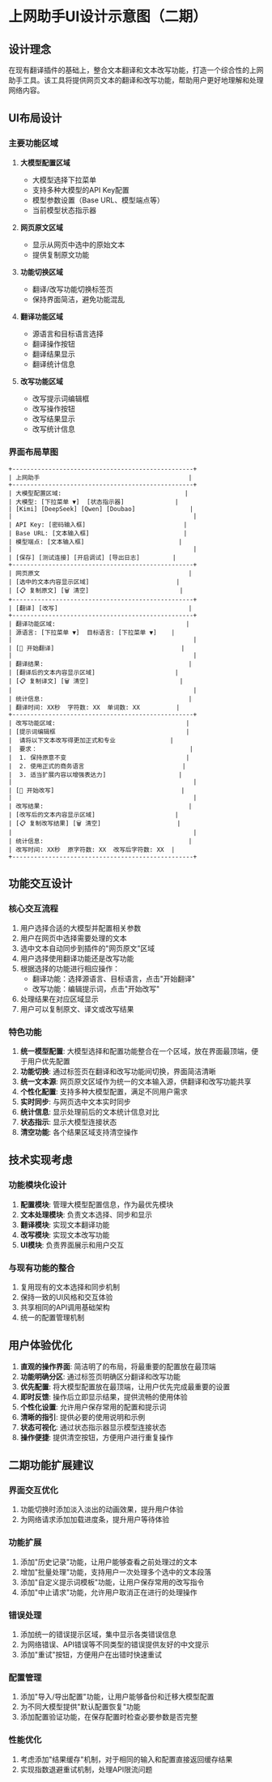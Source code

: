 # 上网助手UI设计示意图（二期）

## 设计理念

在现有翻译插件的基础上，整合文本翻译和文本改写功能，打造一个综合性的上网助手工具。该工具将提供网页文本的翻译和改写功能，帮助用户更好地理解和处理网络内容。

## UI布局设计

### 主要功能区域

1. **大模型配置区域**
   - 大模型选择下拉菜单
   - 支持多种大模型的API Key配置
   - 模型参数设置（Base URL、模型端点等）
   - 当前模型状态指示器

2. **网页原文区域**
   - 显示从网页中选中的原始文本
   - 提供复制原文功能

3. **功能切换区域**
   - 翻译/改写功能切换标签页
   - 保持界面简洁，避免功能混乱

4. **翻译功能区域**
   - 源语言和目标语言选择
   - 翻译操作按钮
   - 翻译结果显示
   - 翻译统计信息

5. **改写功能区域**
   - 改写提示词编辑框
   - 改写操作按钮
   - 改写结果显示
   - 改写统计信息

### 界面布局草图

```
+--------------------------------------------------+
| 上网助手                                         |
+--------------------------------------------------+
| 大模型配置区域:                                  |
| 大模型: [下拉菜单 ▼]  [状态指示器]              |
| [Kimi] [DeepSeek] [Qwen] [Doubao]               |
|                                                  |
| API Key: [密码输入框]                           |
| Base URL: [文本输入框]                          |
| 模型端点: [文本输入框]                          |
|                                                  |
| [保存] [测试连接] [开启调试] [导出日志]         |
+--------------------------------------------------+
| 网页原文                                         |
| [选中的文本内容显示区域]                        |
| [📋 复制原文] [🗑️ 清空]                         |
+--------------------------------------------------+
| [翻译] [改写]                                    |
+--------------------------------------------------+
| 翻译功能区域:                                    |
| 源语言: [下拉菜单 ▼]  目标语言: [下拉菜单 ▼]    |
|                                                  |
| [🔄 开始翻译]                                   |
|                                                  |
| 翻译结果:                                        |
| [翻译后的文本内容显示区域]                      |
| [📋 复制译文] [🗑️ 清空]                         |
|                                                  |
| 统计信息:                                        |
| 翻译时间: XX秒  字符数: XX  单词数: XX          |
+--------------------------------------------------+
| 改写功能区域:                                    |
| [提示词编辑框                                    |
|  请将以下文本改写得更加正式和专业               |
|  要求：                                          |
|  1. 保持原意不变                                 |
|  2. 使用正式的商务语言                           |
|  3. 适当扩展内容以增强表达力]                    |
|                                                  |
| [🔄 开始改写]                                   |
|                                                  |
| 改写结果:                                        |
| [改写后的文本内容显示区域]                      |
| [📋 复制改写结果] [🗑️ 清空]                     |
|                                                  |
| 统计信息:                                        |
| 改写时间: XX秒  原字符数: XX  改写后字符数: XX  |
+--------------------------------------------------+
```

## 功能交互设计

### 核心交互流程

1. 用户选择合适的大模型并配置相关参数
2. 用户在网页中选择需要处理的文本
3. 选中文本自动同步到插件的"网页原文"区域
4. 用户选择使用翻译功能还是改写功能
5. 根据选择的功能进行相应操作：
   - 翻译功能：选择源语言、目标语言，点击"开始翻译"
   - 改写功能：编辑提示词，点击"开始改写"
6. 处理结果在对应区域显示
7. 用户可以复制原文、译文或改写结果

### 特色功能

1. **统一模型配置**: 大模型选择和配置功能整合在一个区域，放在界面最顶端，便于用户优先配置
2. **功能切换**: 通过标签页在翻译和改写功能间切换，界面简洁清晰
3. **统一文本源**: 网页原文区域作为统一的文本输入源，供翻译和改写功能共享
4. **个性化配置**: 支持多种大模型配置，满足不同用户需求
5. **实时同步**: 与网页选中文本实时同步
6. **统计信息**: 显示处理前后的文本统计信息对比
7. **状态指示**: 显示大模型连接状态
8. **清空功能**: 各个结果区域支持清空操作

## 技术实现考虑

### 功能模块化设计

1. **配置模块**: 管理大模型配置信息，作为最优先模块
2. **文本处理模块**: 负责文本选择、同步和显示
3. **翻译模块**: 实现文本翻译功能
4. **改写模块**: 实现文本改写功能
5. **UI模块**: 负责界面展示和用户交互

### 与现有功能的整合

1. 复用现有的文本选择和同步机制
2. 保持一致的UI风格和交互体验
3. 共享相同的API调用基础架构
4. 统一的配置管理机制

## 用户体验优化

1. **直观的操作界面**: 简洁明了的布局，将最重要的配置放在最顶端
2. **功能明确分区**: 通过标签页明确区分翻译和改写功能
3. **优先配置**: 将大模型配置放在最顶端，让用户优先完成最重要的设置
4. **即时反馈**: 操作后立即显示结果，提供流畅的使用体验
5. **个性化设置**: 允许用户保存常用的配置和提示词
6. **清晰的指引**: 提供必要的使用说明和示例
7. **状态可视化**: 通过状态指示器显示模型连接状态
8. **操作便捷**: 提供清空按钮，方便用户进行重复操作

## 二期功能扩展建议

### 界面交互优化
1. 功能切换时添加淡入淡出的动画效果，提升用户体验
2. 为网络请求添加加载进度条，提升用户等待体验

### 功能扩展
1. 添加"历史记录"功能，让用户能够查看之前处理过的文本
2. 增加"批量处理"功能，支持用户一次处理多个选中的文本段落
3. 添加"自定义提示词模板"功能，让用户保存常用的改写指令
4. 添加"中止请求"功能，允许用户取消正在进行的处理操作

### 错误处理
1. 添加统一的错误提示区域，集中显示各类错误信息
2. 为网络错误、API错误等不同类型的错误提供友好的中文提示
3. 添加"重试"按钮，方便用户在出错时快速重试

### 配置管理
1. 添加"导入/导出配置"功能，让用户能够备份和迁移大模型配置
2. 为不同大模型提供"默认配置恢复"功能
3. 添加配置验证功能，在保存配置时检查必要参数是否完整

### 性能优化
1. 考虑添加"结果缓存"机制，对于相同的输入和配置直接返回缓存结果
2. 实现指数退避重试机制，处理API限流问题